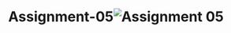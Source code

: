 # Assignment-05![Assignment 05](https://user-images.githubusercontent.com/90233512/174281584-7cae0815-20e3-425a-90eb-c7f15eafccc8.png)
